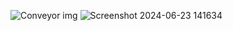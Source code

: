 ![Conveyor img](https://github.com/AymanTarek2/Ball-Balancing-Robot/assets/173570689/3e7c4530-aba5-4b46-8a91-8ae0b328e1c7)
![Screenshot 2024-06-23 141634](https://github.com/AymanTarek2/Ball-Balancing-Robot/assets/173570689/fe95ff9e-66d1-4ae9-b3b8-68edca32f487)
